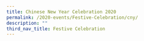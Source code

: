 ```yaml
---
title: Chinese New Year Celebration 2020
permalink: /2020-events/Festive-Celebration/cny/
description: ""
third_nav_title: Festive Celebration
---
```

